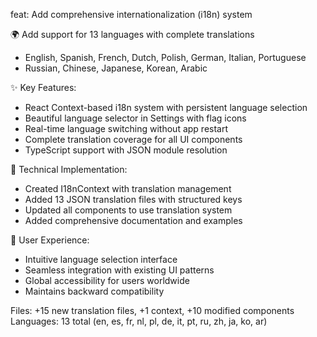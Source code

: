 feat: Add comprehensive internationalization (i18n) system

🌍 Add support for 13 languages with complete translations
- English, Spanish, French, Dutch, Polish, German, Italian, Portuguese
- Russian, Chinese, Japanese, Korean, Arabic

✨ Key Features:
- React Context-based i18n system with persistent language selection
- Beautiful language selector in Settings with flag icons
- Real-time language switching without app restart
- Complete translation coverage for all UI components
- TypeScript support with JSON module resolution

🔧 Technical Implementation:
- Created I18nContext with translation management
- Added 13 JSON translation files with structured keys
- Updated all components to use translation system
- Added comprehensive documentation and examples

📱 User Experience:
- Intuitive language selection interface
- Seamless integration with existing UI patterns
- Global accessibility for users worldwide
- Maintains backward compatibility

Files: +15 new translation files, +1 context, +10 modified components
Languages: 13 total (en, es, fr, nl, pl, de, it, pt, ru, zh, ja, ko, ar) 